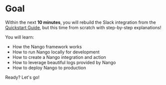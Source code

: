 # Goal 

Within the next **10 minutes**, you will rebuild the Slack integration from the [Quickstart Guide](quickstart.md), but this time from scratch with step-by-step explanations!

 You will learn:
 
 -   How the Nango framework works
 -   How to run Nango locally for development
 -   How to create a Nango integration and action
 -   How to leverage beautiful logs provided by Nango
 -   How to deploy Nango to production
 

 Ready? Let's go!
